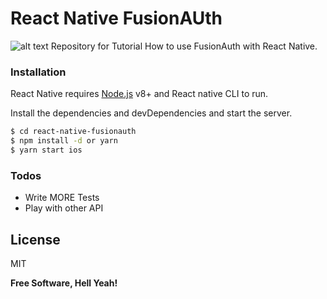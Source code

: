 # React Native FusionAUth
![alt text](https://i.imgur.com/obZVm93.gif)
Repository for Tutorial How to use FusionAuth with React Native.


### Installation

React Native requires [Node.js](https://nodejs.org/) v8+ and React native CLI to run.

Install the dependencies and devDependencies and start the server.

```sh
$ cd react-native-fusionauth
$ npm install -d or yarn
$ yarn start ios
```


### Todos

 - Write MORE Tests
 - Play with other API

License
----

MIT


**Free Software, Hell Yeah!**


